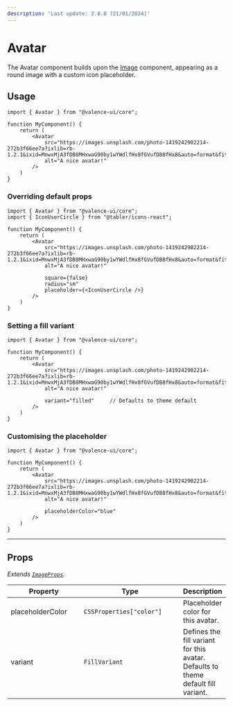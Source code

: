 ```yaml
---
description: 'Last update: 2.0.0 (21/01/2024)'
---
```


# Avatar

The Avatar component builds upon the [Image](image.md) component, appearing as a round image with a custom icon placeholder.

## Usage

```tsx
import { Avatar } from "@valence-ui/core";

function MyComponent() { 
    return ( 
        <Avatar
            src="https://images.unsplash.com/photo-1419242902214-272b3f66ee7a?ixlib=rb-1.2.1&ixid=MnwxMjA3fDB8MHxwaG90by1wYWdlfHx8fGVufDB8fHx8&auto=format&fit=crop&w=720&q=80"
            alt="A nice avatar!"
        />
    )
}
```

### Overriding default props

```tsx
import { Avatar } from "@valence-ui/core";
import { IconUserCircle } from "@tabler/icons-react";

function MyComponent() { 
    return ( 
        <Avatar
            src="https://images.unsplash.com/photo-1419242902214-272b3f66ee7a?ixlib=rb-1.2.1&ixid=MnwxMjA3fDB8MHxwaG90by1wYWdlfHx8fGVufDB8fHx8&auto=format&fit=crop&w=720&q=80"
            alt="A nice avatar!"
            
            square={false}
            radius="sm"
            placeholder={<IconUserCircle />}
        />
    )
}
```

### Setting a fill variant

```tsx
import { Avatar } from "@valence-ui/core";

function MyComponent() { 
    return ( 
        <Avatar
            src="https://images.unsplash.com/photo-1419242902214-272b3f66ee7a?ixlib=rb-1.2.1&ixid=MnwxMjA3fDB8MHxwaG90by1wYWdlfHx8fGVufDB8fHx8&auto=format&fit=crop&w=720&q=80"
            alt="A nice avatar!"
            
            variant="filled"     // Defaults to theme default
        />
    )
}
```

### Customising the placeholder

```tsx
import { Avatar } from "@valence-ui/core";

function MyComponent() { 
    return ( 
        <Avatar
            src="https://images.unsplash.com/photo-1419242902214-272b3f66ee7a?ixlib=rb-1.2.1&ixid=MnwxMjA3fDB8MHxwaG90by1wYWdlfHx8fGVufDB8fHx8&auto=format&fit=crop&w=720&q=80"
            alt="A nice avatar!"
            
            placeholderColor="blue"
        />
    )
}
```

***

## Props

_Extends_ [_`ImageProps`_](image.md#props)_._

<table data-full-width="true"><thead><tr><th width="182">Property</th><th width="255">Type</th><th>Description</th></tr></thead><tbody><tr><td>placeholderColor</td><td><code>CSSProperties["color"]</code></td><td>Placeholder color for this avatar.</td></tr><tr><td>variant</td><td><code>FillVariant</code></td><td>Defines the fill variant for this avatar. Defaults to theme default fill variant.</td></tr></tbody></table>
